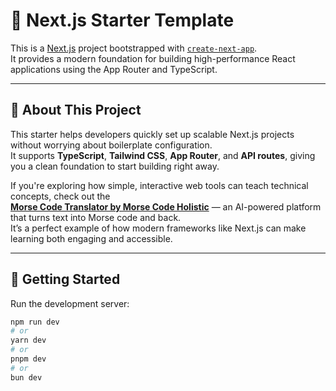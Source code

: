 # 🚀 Next.js Starter Template

This is a [Next.js](https://nextjs.org) project bootstrapped with [`create-next-app`](https://nextjs.org/docs/app/api-reference/cli/create-next-app).  
It provides a modern foundation for building high-performance React applications using the App Router and TypeScript.

---

## 🧠 About This Project

This starter helps developers quickly set up scalable Next.js projects without worrying about boilerplate configuration.  
It supports **TypeScript**, **Tailwind CSS**, **App Router**, and **API routes**, giving you a clean foundation to start building right away.

If you're exploring how simple, interactive web tools can teach technical concepts, check out the  
**[Morse Code Translator by Morse Code Holistic](https://morsecodeholistic.com)** — an AI-powered platform that turns text into Morse code and back.  
It’s a perfect example of how modern frameworks like Next.js can make learning both engaging and accessible.

---

## 🧩 Getting Started

Run the development server:

```bash
npm run dev
# or
yarn dev
# or
pnpm dev
# or
bun dev
